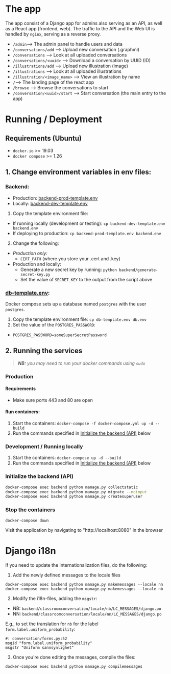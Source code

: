 # The app
The app consist of a Django app for admins also serving as an API, as well as a React app (frontend, web). The traffic to the API and the Web UI is handled by `nginx`, serving as a reverse proxy.

- `/admin`--> The admin panel to handle users and data
- `/conversations/add` --> Upload new conversation (.graphml)
- `/conversations` --> Look at all uploaded conversations
- `/conversations/<uuid>` --> Download a conversation by UUID (ID)
- `/illustrations/add` --> Upload new illustration (image)
- `/illustrations` --> Look at all uploaded illustrations
- `/illustration/<image_name>` --> View an illustration by name
- `/`--> The landing page of the react app
- `/browse` --> Browse the conversations to start
- `/conversation/<uuid>/start` --> Start conversation (the main entry to the app)

# Running / Deployment
## Requirements (Ubuntu)
- `docker.io` >= 19.03
- `docker compose` >= 1.26
## 1. Change environment variables in env files:
### Backend:
- Production: [backend-prod-template.env](backend-prod-template.env)
- Locally: [backend-dev-template.env](backend-dev-template.env)

1. Copy the template environment file:
  - If running locally (development or testing): `cp backend-dev-template.env backend.env`
  - If deploying to production: `cp backend-prod-template.env backend.env`
2. Change the following:
  - _Production only:_
    - `CERT_PATH` (where you store your .cert and .key)
  - Production and locally:
    - Generate a new secret key by running: `python backend/generate-secret-key.py`
    - Set the value of `SECRET_KEY` to the output from the script above

### [db-template.env](db-template.env):
Docker compose sets up a database named `postgres` with the user `postgres`.

1. Copy the template environment file: `cp db-template.env db.env`
2. Set the value of the `POSTGRES_PASSWORD`:
- `POSTGRES_PASSWORD=someSuperSecretPassword`

## 2. Running the services

> _**NB:** you may need to run your docker commands using `sudo`_

### Production
#### Requirements
- Make sure ports 443 and 80 are open

#### Run containers:

1. Start the containers: `docker-compose -f docker-compose.yml up -d --build`
2. Run the commands specified in [Initialize the backend (API)](#initialize-the-backend-api) below

### Development / Running locally


1. Start the containers: `docker-compose up -d --build`
2. Run the commands specified in [Initialize the backend (API)](#initialize-the-backend-api) below

### Initialize the backend (API)
```bash
docker-compose exec backend python manage.py collectstatic
docker-compose exec backend python manage.py migrate --noinput
docker-compose exec backend python manage.py createsuperuser
```

### Stop the containers
`docker-compose down`

Visit the application by navigating to "http://localhost:8080" in the browser

# Django i18n
If you need to update the internationalization files, do the following:
1. Add the newly defined messages to the locale files
```
docker-compose exec backend python manage.py makemessages --locale nn
docker-compose exec backend python manage.py makemessages --locale nb
```
2. Modify the i18n-files, adding the `msgstr`:
- NB: `backend/classroomconversation/locale/nb/LC_MESSAGES/django.po`
- NN: `backend/classroomconversation/locale/nn/LC_MESSAGES/django.po`

E.g., to set the translation for `nb` for the label `form.label.uniform_probability`:
```
#: conversation/forms.py:52
msgid "form.label.uniform_probability"
msgstr "Uniform sannsynlighet"
```

3. Once you're done editing the messages, compile the files:
```
docker-compose exec backend python manage.py compilemessages
```
